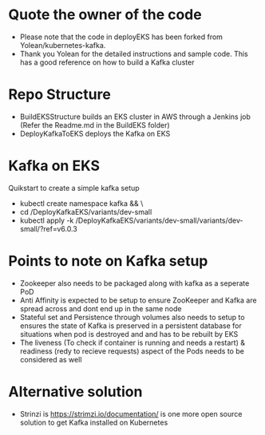 # Quote the owner of the code
- Please note that the code in deployEKS has been forked from Yolean/kubernetes-kafka.
- Thank you Yolean for the detailed instructions and sample code. This has a good reference on how to build a Kafka cluster 

# Repo Structure
- BuildEKSStructure builds an EKS cluster in AWS through a Jenkins job (Refer the Readme.md in the BuildEKS folder)
- DeployKafkaToEKS deploys the Kafka on EKS


# Kafka on EKS
Quikstart to create a simple kafka setup 
- kubectl create namespace kafka && \
- cd /DeployKafkaEKS/variants/dev-small
- kubectl apply -k /DeployKafkaEKS/variants/dev-small/variants/dev-small/?ref=v6.0.3

# Points to note on Kafka setup
- Zookeeper also needs to be packaged along with kafka as a seperate PoD 
- Anti Affinity is expected to be setup to ensure ZooKeeper and Kafka are spread across and dont end up in the same node
- Stateful set and Persistence through volumes also needs to setup to ensures the state of Kafka is preserved in a persistent 
database for situations when pod is destroyed and and has to be rebuilt by EKS
- The liveness (To check if container is running and needs a restart) & readiness (redy to recieve requests) aspect of the Pods needs to be considered as well

# Alternative solution
- Strinzi is https://strimzi.io/documentation/ is one more open source solution to get Kafka installed on Kubernetes 
